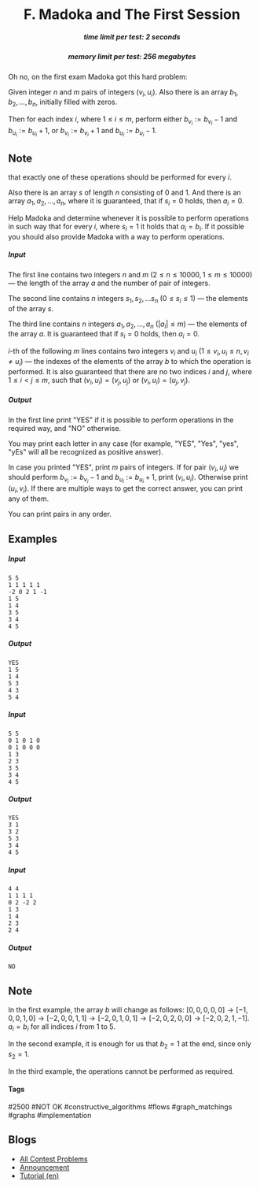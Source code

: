 <h1 style='text-align: center;'> F. Madoka and The First Session</h1>

<h5 style='text-align: center;'>time limit per test: 2 seconds</h5>
<h5 style='text-align: center;'>memory limit per test: 256 megabytes</h5>

Oh no, on the first exam Madoka got this hard problem:

Given integer $n$ and $m$ pairs of integers ($v_i, u_i$). Also there is an array $b_1, b_2, \ldots, b_n$, initially filled with zeros.

Then for each index $i$, where $1 \leq i \leq m$, perform either $b_{v_i} := b_{v_i} - 1$ and $b_{u_i} := b_{u_i} + 1$, or $b_{v_i} := b_{v_i} + 1$ and $b_{u_i} := b_{u_i} - 1$. 
## Note

 that exactly one of these operations should be performed for every $i$.

Also there is an array $s$ of length $n$ consisting of $0$ and $1$. And there is an array $a_1, a_2, \ldots, a_n$, where it is guaranteed, that if $s_i = 0$ holds, then $a_i = 0$.

Help Madoka and determine whenever it is possible to perform operations in such way that for every $i$, where $s_i = 1$ it holds that $a_i = b_i$. If it possible you should also provide Madoka with a way to perform operations.

##### Input

The first line contains two integers $n$ and $m$ ($2 \leq n \leq 10000, 1 \leq m \leq 10000$) — the length of the array $a$ and the number of pair of integers.

The second line contains $n$ integers $s_1, s_2, \ldots s_n$ ($0 \le s_i \le 1$) — the elements of the array $s$.

The third line contains $n$ integers $a_1, a_2, \ldots, a_n$ ($|a_i| \leq m$) — the elements of the array $a$. It is guaranteed that if $s_i = 0$ holds, then $a_i = 0$.

$i$-th of the following $m$ lines contains two integers $v_i$ and $u_i$ ($1 \leq v_i, u_i \leq n, v_i \ne u_i$) — the indexes of the elements of the array $b$ to which the operation is performed. It is also guaranteed that there are no two indices $i$ and $j$, where $1 \le i < j \le m$, such that $(v_i, u_i) = (v_j, u_j)$ or $(v_i, u_i) = (u_j, v_j)$.

##### Output

In the first line print "YES" if it is possible to perform operations in the required way, and "NO" otherwise.

You may print each letter in any case (for example, "YES", "Yes", "yes", "yEs" will all be recognized as positive answer).

In case you printed "YES", print $m$ pairs of integers. If for pair $(v_i, u_i)$ we should perform $b_{v_i} := b_{v_i} - 1$ and $b_{u_i} := b_{u_i} + 1$, print $(v_i, u_i)$. Otherwise print $(u_i, v_i)$. If there are multiple ways to get the correct answer, you can print any of them.

You can print pairs in any order.

## Examples

##### Input


```text
5 5
1 1 1 1 1
-2 0 2 1 -1
1 5
1 4
3 5
3 4
4 5
```
##### Output


```text
YES
1 5
1 4
5 3
4 3
5 4
```
##### Input


```text
5 5
0 1 0 1 0
0 1 0 0 0
1 3
2 3
3 5
3 4
4 5
```
##### Output


```text
YES
3 1
3 2
5 3
3 4
4 5
```
##### Input


```text
4 4
1 1 1 1
0 2 -2 2
1 3
1 4
2 3
2 4
```
##### Output


```text
NO
```
## Note

In the first example, the array $b$ will change as follows: $[0,0,0,0,0] \rightarrow [-1,0,0,1,0] \rightarrow [-2,0,0,1,1] \rightarrow [-2,0,1,0,1] \rightarrow [-2,0,2,0,0] \rightarrow [-2,0,2,1,-1]$. $a_i = b_i$ for all indices $i$ from $1$ to $5$.

In the second example, it is enough for us that $b_2 = 1$ at the end, since only $s_2 = 1$.

In the third example, the operations cannot be performed as required.



#### Tags 

#2500 #NOT OK #constructive_algorithms #flows #graph_matchings #graphs #implementation 

## Blogs
- [All Contest Problems](../Codeforces_Round_818_(Div._2).md)
- [Announcement](../blogs/Announcement.md)
- [Tutorial (en)](../blogs/Tutorial_(en).md)
